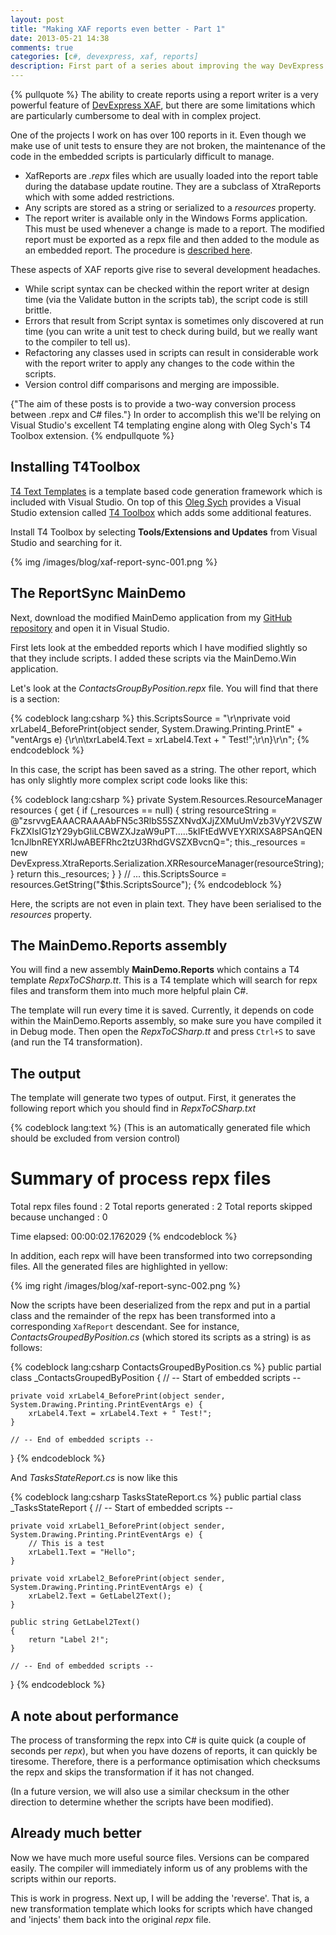 ```yaml
---
layout: post
title: "Making XAF reports even better - Part 1"
date: 2013-05-21 14:38
comments: true
categories: [c#, devexpress, xaf, reports]
description: First part of a series about improving the way DevExpress XafReports are managed.
---
```

{% pullquote %}
The ability to create reports using a report writer is a very powerful feature of [DevExpress XAF](http://www.devexpress.com/Products/NET/Application_Framework/), but there are some limitations which are particularly cumbersome to deal with in complex project.

One of the projects I work on has over 100 reports in it. Even though we make use of unit tests to ensure they are not broken, the maintenance of the code in the embedded scripts is particularly difficult to manage.

* XafReports are _.repx_ files which are usually loaded into the report table during the database update routine. They are a subclass of XtraReports which with some added restrictions.
* Any scripts are stored as a string or serialized to a _resources_ property.
* The report writer is available only in the Windows Forms application. This must be used whenever a change is made to a report. The modified report must be exported as a repx file and then added to the module as an embedded report. The procedure is [described here](http://documentation.devexpress.com/#Xaf/CustomDocument2786).

These aspects of XAF reports give rise to several development headaches. 

* While script syntax can be checked within the report writer at design time (via the Validate button in the scripts tab), the script code is still brittle.
* Errors that result from Script syntax is sometimes only discovered at run time (you can write a unit test to check during build, but we really want to the compiler to tell us).
* Refactoring any classes used in scripts can result in considerable work with the report writer to apply any changes to the code within the scripts.
* Version control diff comparisons and merging are impossible.

{"The aim of these posts is to provide a two-way conversion process between .repx and C# files."} In order to accomplish this we'll be relying on Visual Studio's excellent T4 templating engine along with Oleg Sych's T4 Toolbox extension.
{% endpullquote %}

## Installing T4Toolbox ##

[T4 Text Templates](http://msdn.microsoft.com/en-us/library/vstudio/bb126445.aspx) is a template based code generation framework which is included with Visual Studio. On top of this [Oleg Sych](http://www.olegsych.com/) provides a Visual Studio extension called [T4 Toolbox](http://visualstudiogallery.msdn.microsoft.com/7f9bd62f-2505-4aa4-9378-ee7830371684) which adds some additional features.

Install T4 Toolbox by selecting **Tools/Extensions and Updates** from Visual Studio and searching for it.

{% img /images/blog/xaf-report-sync-001.png %}

## The ReportSync MainDemo ##

Next, download the modified MainDemo application from my [GitHub repository](https://github.com/ZeroSharp/Xaf_MainDemo_ReportSync) and open it in Visual Studio.

First lets look at the embedded reports which I have modified slightly so that they include scripts. I added these scripts via the MainDemo.Win application.

Let's look at the _ContactsGroupByPosition.repx_ file. You will find that there is a section:

{% codeblock lang:csharp %}
this.ScriptsSource = "\r\nprivate void xrLabel4_BeforePrint(object sender, System.Drawing.Printing.PrintE" +
    "ventArgs e) {\r\n\txrLabel4.Text = xrLabel4.Text + \" Test!\";\r\n}\r\n";
{% endcodeblock %}

In this case, the script has been saved as a string. The other report, which has only slightly more complex script code looks like this:

{% codeblock lang:csharp %}
private System.Resources.ResourceManager resources {
    get {
        if (_resources == null) {
            string resourceString = @"zsrvvgEAAACRAAAAbFN5c3RlbS5SZXNvdXJjZXMuUmVzb3VyY2VSZWFkZXIsIG1zY29ybGliLCBWZXJzaW9uPT.....5kIFtEdWVEYXRlXSA8PSAnQEN1cnJlbnREYXRlJwABEFRhc2tzU3RhdGVSZXBvcnQ=";
            this._resources = new DevExpress.XtraReports.Serialization.XRResourceManager(resourceString);
        }
        return this._resources;
    }
}
// ...
this.ScriptsSource = resources.GetString("$this.ScriptsSource");
{% endcodeblock %}

Here, the scripts are not even in plain text. They have been serialised to the _resources_ property.

## The MainDemo.Reports assembly ##

You will find a new assembly **MainDemo.Reports** which contains a T4 template _RepxToCSharp.tt_. This is a T4 template which will search for repx files and transform them into much more helpful plain C#.

The template will run every time it is saved. Currently, it depends on code within the MainDemo.Reports assembly, so make sure you have compiled it in Debug mode. Then open the _RepxToCSharp.tt_ and press `Ctrl+S` to save (and run the T4 transformation).

## The output ##

The template will generate two types of output. First, it generates the following report which you should find in _RepxToCSharp.txt_

{% codeblock lang:text %}
(This is an automatically generated file which should be excluded from version control)

Summary of process repx files
=============================
Total repx files found                                      :  2
  Total reports generated                                   :  2
  Total reports skipped because unchanged                   :  0

Time elapsed: 00:00:02.1762029
{% endcodeblock %}

In addition, each repx will have been transformed into two correpsonding files. All the generated files are highlighted in yellow:

{% img right /images/blog/xaf-report-sync-002.png %}

Now the scripts have been deserialized from the repx and put in a partial class and the remainder of the repx has been transformed into a corresponding `XafReport` descendant. See for instance, _ContactsGroupedByPosition.cs_ (which stored its scripts as a string) is as follows:

{% codeblock lang:csharp ContactsGroupedByPosition.cs %}
public partial class _ContactsGroupedByPosition
{
    // -- Start of embedded scripts -- 
    
    private void xrLabel4_BeforePrint(object sender, System.Drawing.Printing.PrintEventArgs e) {
    	xrLabel4.Text = xrLabel4.Text + " Test!";
    }
    
    // -- End of embedded scripts --    
}
{% endcodeblock %}

And _TasksStateReport.cs_ is now like this

{% codeblock lang:csharp TasksStateReport.cs %}
public partial class _TasksStateReport
{ 
    // -- Start of embedded scripts -- 
   
    private void xrLabel1_BeforePrint(object sender, System.Drawing.Printing.PrintEventArgs e) {
        // This is a test
        xrLabel1.Text = "Hello";
    }
    
    private void xrLabel2_BeforePrint(object sender, System.Drawing.Printing.PrintEventArgs e) {
        xrLabel2.Text = GetLabel2Text();
    }
    
    public string GetLabel2Text()
    {
    	return "Label 2!";
    }
    
    // -- End of embedded scripts --    
}
{% endcodeblock %}

## A note about performance ##

The process of transforming the repx into C# is quite quick (a couple of seconds per _repx_), but when you have dozens of reports, it can quickly be tiresome. Therefore, there is a performance optimisation which checksums the repx and skips the transformation if it has not changed.

(In a future version, we will also use a similar checksum in the other direction to determine whether the scripts have been modified).

## Already much better ##

Now we have much more useful source files. Versions can be compared easily. The compiler will immediately inform us of any problems with the scripts within our reports.	

This is work in progress. Next up, I will be adding the 'reverse'. That is, a new transformation template which looks for scripts which have changed and 'injects' them back into the original _repx_ file.

